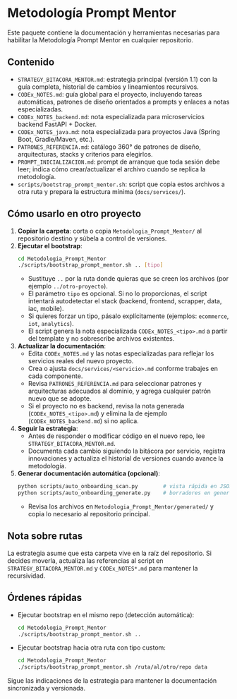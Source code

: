 # Metodología Prompt Mentor

Este paquete contiene la documentación y herramientas necesarias para habilitar la Metodología Prompt Mentor en cualquier repositorio.

## Contenido

- `STRATEGY_BITACORA_MENTOR.md`: estrategia principal (versión 1.1) con la guía completa, historial de cambios y lineamientos recursivos.
- `CODEx_NOTES.md`: guía global para el proyecto, incluyendo tareas automáticas, patrones de diseño orientados a prompts y enlaces a notas especializadas.
- `CODEx_NOTES_backend.md`: nota especializada para microservicios backend FastAPI + Docker.
- `CODEx_NOTES_java.md`: nota especializada para proyectos Java (Spring Boot, Gradle/Maven, etc.).
- `PATRONES_REFERENCIA.md`: catálogo 360° de patrones de diseño, arquitecturas, stacks y criterios para elegirlos.
- `PROMPT_INICIALIZACION.md`: prompt de arranque que toda sesión debe leer; indica cómo crear/actualizar el archivo cuando se replica la metodología.
- `scripts/bootstrap_prompt_mentor.sh`: script que copia estos archivos a otra ruta y prepara la estructura mínima (`docs/services/`).

## Cómo usarlo en otro proyecto

1. **Copiar la carpeta**: corta o copia `Metodologia_Prompt_Mentor/` al repositorio destino y súbela a control de versiones.
2. **Ejecutar el bootstrap**:
   ```bash
   cd Metodologia_Prompt_Mentor
   ./scripts/bootstrap_prompt_mentor.sh .. [tipo]
   ```
   - Sustituye `..` por la ruta donde quieras que se creen los archivos (por ejemplo `../otro-proyecto`).
   - El parámetro `tipo` es opcional. Si no lo proporcionas, el script intentará autodetectar el stack (backend, frontend, scrapper, data, iac, mobile).
   - Si quieres forzar un tipo, pásalo explícitamente (ejemplos: `ecommerce`, `iot`, `analytics`).
   - El script genera la nota especializada `CODEx_NOTES_<tipo>.md` a partir del template y no sobrescribe archivos existentes.
3. **Actualizar la documentación**:
   - Edita `CODEx_NOTES.md` y las notas especializadas para reflejar los servicios reales del nuevo proyecto.
   - Crea o ajusta `docs/services/<servicio>.md` conforme trabajes en cada componente.
   - Revisa `PATRONES_REFERENCIA.md` para seleccionar patrones y arquitecturas adecuados al dominio, y agrega cualquier patrón nuevo que se adopte.
   - Si el proyecto no es backend, revisa la nota generada (`CODEx_NOTES_<tipo>.md`) y elimina la de ejemplo (`CODEx_NOTES_backend.md`) si no aplica.
4. **Seguir la estrategia**:
   - Antes de responder o modificar código en el nuevo repo, lee `STRATEGY_BITACORA_MENTOR.md`.
   - Documenta cada cambio siguiendo la bitácora por servicio, registra innovaciones y actualiza el historial de versiones cuando avance la metodología.
5. **Generar documentación automática (opcional)**:
   ```bash
   python scripts/auto_onboarding_scan.py        # vista rápida en JSON
   python scripts/auto_onboarding_generate.py    # borradores en generated/
   ```
   - Revisa los archivos en `Metodologia_Prompt_Mentor/generated/` y copia lo necesario al repositorio principal.

## Nota sobre rutas

La estrategia asume que esta carpeta vive en la raíz del repositorio. Si decides moverla, actualiza las referencias al script en `STRATEGY_BITACORA_MENTOR.md` y `CODEx_NOTES*.md` para mantener la recursividad.

## Órdenes rápidas

- Ejecutar bootstrap en el mismo repo (detección automática):
  ```bash
  cd Metodologia_Prompt_Mentor
  ./scripts/bootstrap_prompt_mentor.sh ..
  ```
- Ejecutar bootstrap hacia otra ruta con tipo custom:
  ```bash
  cd Metodologia_Prompt_Mentor
  ./scripts/bootstrap_prompt_mentor.sh /ruta/al/otro/repo data
  ```

Sigue las indicaciones de la estrategia para mantener la documentación sincronizada y versionada.





